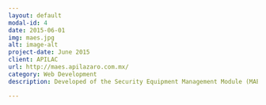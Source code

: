 ```yaml
---
layout: default
modal-id: 4
date: 2015-06-01
img: maes.jpg
alt: image-alt
project-date: June 2015
client: APILAC
url: http://maes.apilazaro.com.mx/
category: Web Development
description: Developed of the Security Equipment Management Module (MAES). This system consists of the security equipment reviews management for each terminal or company that was located in the port area, facilitating the work of the emergency teams

---
```

